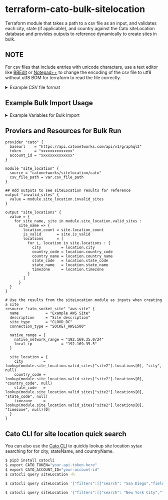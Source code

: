 # terraform-cato-bulk-sitelocation

Terraform module that takes a path to a csv file as an input, and validates each city, state (if applicable), and country against the Cato siteLocation database and provides outputs to reference dynamically to create sites in bulk. 

## NOTE
For csv files that include entries with unicode characters, use a text editor like [BBEdit](https://www.barebones.com/products/bbedit/download.html) or [Notepad++](https://notepad-plus-plus.org/) to change the encoding of the csv file to utf8 without utf8 BOM for terraform to read the file correctly. 

<details>
<summary>Example CSV file format</summary>

Create a csv file with the following format.  The first row is the header row and the remaining rows are the asset data.  The header row is used to map the column data to the asset attributes.

```csv
site_name,city,state_name,country_name
site1,Paris,,France
site2,New York City,New York,United
site3,Los Angeles,California,United States
```

</details>

## Example Bulk Import Usage

<details>
<summary>Example Variables for Bulk Import</summary>

## Example Variables for Bulk Import

```hcl
variable "csv_file_path" {
	description =  "Path to the csv file to import"
	type = string
	default = "site_locations.csv"
}

```
</details>

## Proviers and Resources for Bulk Run

```hcl
provider "cato" {
  baseurl    = "https://api.catonetworks.com/api/v1/graphql2"
  token      = "xxxxxxxxxxxxxx"
  account_id = "xxxxxxxxxxxxxx"
}

module "site_location" {
  source = "catonetworks/sitelocation/cato"
  csv_file_path = var.csv_file_path
}

## Add outputs to see siteLocation results for reference
output "invalid_sites" {
  value = module.site_location.invalid_sites
}

output "site_locations" {
  value = {
    for site_name, site in module.site_location.valid_sites : 
      site_name => {
        location_count = site.location_count
        is_valid       = site.is_valid
        locations      = [
          for i, location in site.locations : {
            city         = location.city
            country_code = location.country_code
            country_name = location.country_name
            state_code   = location.state_code
            state_name   = location.state_name
            timezone     = location.timezone
          }
        ]
      }
  }
}

# Use the results from the siteLocation module as inputs when creating a site
resource "cato_socket_site" "aws-site" {
  name            = "Example AWS Site"
  description     = "Site description"
  site_type       = "CLOUD_DC"
  connection_type = "SOCKET_AWS1500"

  native_range = {
    native_network_range = "192.169.35.0/24"
    local_ip             = "192.169.35.5"
  }

  site_location = {
    city         = lookup(module.site_location.valid_sites["site2"].locations[0], "city", null)
    country_code = lookup(module.site_location.valid_sites["site2"].locations[0], "country_code", null)
    state_code   = lookup(module.site_location.valid_sites["site2"].locations[0], "state_code", null)
    timezone     = lookup(module.site_location.valid_sites["site2"].locations[0], "timezone", null)[0]
  }
}
```

## Cato CLI for site location quick search

You can also use the [Cato CLI](https://github.com/catonetworks/cato-cli) to quickly lookup site location sytax searching for for city, stateName, and countryName.

```bash
$ pip3 install catocli
$ export CATO_TOKEN="your-api-token-here"
$ export CATO_ACCOUNT_ID="your-account-id"
$ catocli query siteLocation -h

$ catocli query siteLocation '{"filters":[{"search": "San Diego","field":"city","operation":"exact"}]}' -p

$ catocli query siteLocation '{"filters":[{"search": "New York City","field":"city","operation":"startsWith"},{"search": "New York","field":"stateName","operation":"endsWith"},{"search": "United States","field":"countryName","operation":"contains"}}' -p
```
